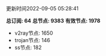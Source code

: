 更新时间2022-09-05 05:28:41

**总订阅: 64**
**总节点: 9383**
**有效节点: 1978**
- v2ray节点: 1650
- trojan节点: 146
- ss节点: 182
